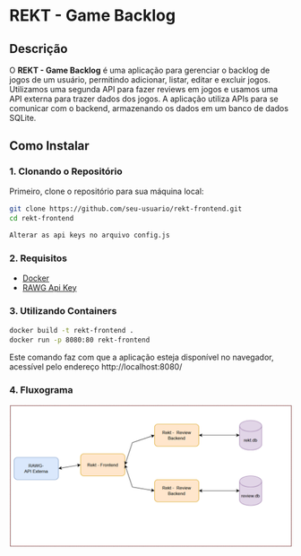 # REKT - Game Backlog

## Descrição

O **REKT - Game Backlog** é uma aplicação para gerenciar o backlog de jogos de um usuário, permitindo adicionar, listar, editar e excluir jogos. Utilizamos uma segunda API para fazer reviews em jogos e usamos uma API externa para trazer dados dos jogos. A aplicação utiliza APIs para se comunicar com o backend, armazenando os dados em um banco de dados SQLite.

## Como Instalar

### 1. Clonando o Repositório

Primeiro, clone o repositório para sua máquina local:

```bash
git clone https://github.com/seu-usuario/rekt-frontend.git
cd rekt-frontend
```
```bash
Alterar as api keys no arquivo config.js
```

### 2. Requisitos

- [Docker](https://www.docker.com/)
- [RAWG Api Key](https://rawg.io/apidocs)

### 3. Utilizando Containers
```bash
docker build -t rekt-frontend .
docker run -p 8080:80 rekt-frontend
```
Este comando faz com que a aplicação esteja disponível no navegador, acessível pelo endereço http://localhost:8080/

### 4. Fluxograma

![alt text](image.png)